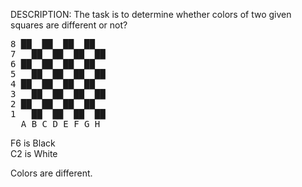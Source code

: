 DESCRIPTION: The task is to determine whether colors of two given
squares are different or not?

<pre>
8 ██  ██  ██  ██  
7   ██  ██  ██  ██
6 ██  ██  ██  ██  
5   ██  ██  ██  ██
4 ██  ██  ██  ██  
3   ██  ██  ██  ██
2 ██  ██  ██  ██  
1   ██  ██  ██  ██
  A B C D E F G H 
</pre>
F6 is Black<br>
C2 is White<br>

Colors are different.